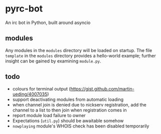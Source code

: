 # pyrc-bot
An irc bot in Python, built around asyncio

## modules
Any modules in the `modules` directory will be loaded on startup. The file `template` in the `modules` directory provides a hello-world example; further insight can be gained by examining `module.py`.

## todo
* colours for terminal output (https://gist.github.com/martin-ueding/4007035)
* support deactivating modules from automatic loading
* when channel join is denied due to nickserv registration, add the channel to a list to then join when registration comes in
* report module load failure to owner
* Expectations (`util.py`) should be awaitable somehow
* `nowplaying` module's WHOIS check has been disabled temporarily
